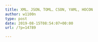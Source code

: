 ```yaml
---
title: XML、JSON、TOML、CSON, YAML, HOCON
author: w1100n
type: post
date: 2019-08-15T08:54:07+00:00
url: /?p=14789

---
```

